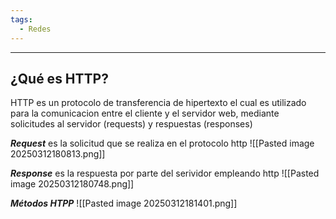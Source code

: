 ```yaml
---
tags:
  - Redes
---
```

---
## **¿Qué es HTTP?**
HTTP es un protocolo de transferencia de hipertexto el cual es utilizado para la comunicacion entre el cliente y el servidor web, mediante solicitudes al servidor (requests) y respuestas (responses)

***Request*** es la solicitud que se realiza en el protocolo http
![[Pasted image 20250312180813.png]]

***Response*** es la respuesta por parte del serividor empleando http
![[Pasted image 20250312180748.png]]

***Métodos HTPP***
![[Pasted image 20250312181401.png]]
